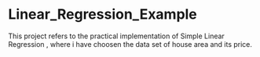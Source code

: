 # Linear_Regression_Example
This project refers to the practical implementation of Simple Linear Regression , where i have choosen the data set of house area and its price.
